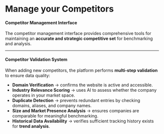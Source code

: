 # Manage your Competitors

#### Competitor Management Interface

The competitor management interface provides comprehensive tools for maintaining an **accurate and strategic competitive set** for benchmarking and analysis.

***

#### Competitor Validation System

When adding new competitors, the platform performs **multi-step validation** to ensure data quality:

* **Domain Verification** → confirms the website is active and accessible.
* **Industry Relevance Scoring** → uses AI to assess whether the company operates in your market space.
* **Duplicate Detection** → prevents redundant entries by checking domains, aliases, and company names.
* **Size and Market Presence Analysis** → ensures companies are comparable for meaningful benchmarking.
* **Historical Data Availability** → verifies sufficient tracking history exists for **trend analysis**.
